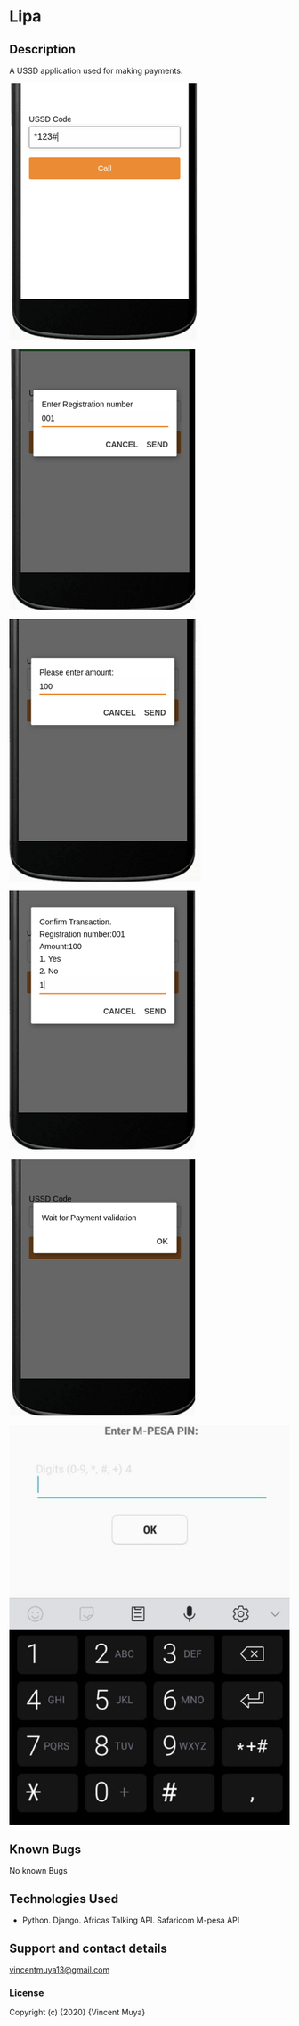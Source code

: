 # Lipa

## Description

A USSD application used for making payments.

![Image description](static/img/shortCode.png)

![Image description](static/img/registration.png)

![Image description](static/img/amount.png)

![Image description](static/img/confirm.png)

![Image description](static/img/wait.png)

![Image description](static/img/stk.jpg)

## Known Bugs

No known Bugs

## Technologies Used

- Python. Django. Africas Talking API. Safaricom M-pesa API

## Support and contact details

vincentmuya13@gmail.com
### License

Copyright (c) {2020} {Vincent Muya}
